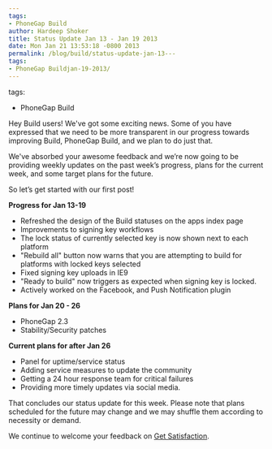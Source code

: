 ```yaml
---
tags:
- PhoneGap Build
author: Hardeep Shoker
title: Status Update Jan 13 - Jan 19 2013
date: Mon Jan 21 13:53:18 -0800 2013
permalink: /blog/build/status-update-jan-13---
tags:
- PhoneGap Buildjan-19-2013/
---
```

tags:
- PhoneGap Build

Hey Build users! We've got some exciting news. Some of you have
expressed that we need to be more transparent in our progress towards
improving Build, PhoneGap Build, and we plan to do just that.            

We've absorbed your awesome feedback and we’re now going to be
providing weekly updates on the past week’s progress, plans for the
current week, and some target plans for the future.

So let’s get started with our first post!

**Progress for Jan 13-19**

- Refreshed the design of the Build statuses on the apps index page
- Improvements to signing key workflows
- The lock status of currently selected key is now shown next to each platform
- "Rebuild all" button now warns that you are attempting to build for platforms with locked keys selected
- Fixed signing key uploads in IE9
- "Ready to build" now triggers as expected when signing key is locked.
- Actively worked on the Facebook, and Push Notification plugin

**Plans for Jan 20 - 26**

- PhoneGap 2.3
- Stability/Security patches

**Current plans for after Jan 26**

- Panel for uptime/service status
- Adding service measures to update the community 
- Getting a 24 hour response team for critical failures
- Providing more timely updates via social media.

That concludes our status update for this week. Please note that plans
scheduled for the future may change and we may shuffle them according
to necessity or demand.

We continue to welcome your feedback on
[Get Satisfaction](http://community.phonegap.com/nitobi).
